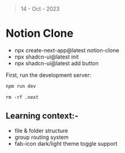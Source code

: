 > 14 - Oct - 2023

# Notion Clone

* npx create-next-app@latest notion-clone
* npx shadcn-ui@latest init
* npx shadcn-ui@latest add button


First, run the development server:

```bash
npm run dev
```

```
rm -rf .next
```

## Learning context:- 

* file & folder structure
* group routing system
* fab-icon dark/light theme toggle support

